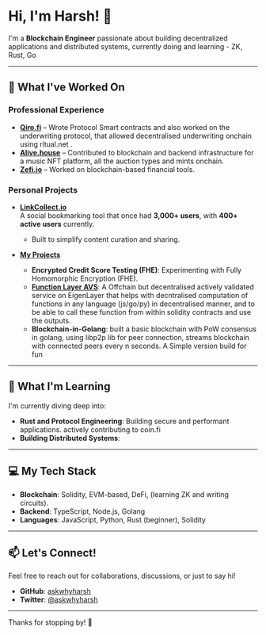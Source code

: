 # Hi, I'm Harsh! 👋  

I'm a **Blockchain Engineer** passionate about building decentralized applications and distributed systems, currently doing and learning -  ZK, Rust, Go

---

## 🚀 What I've Worked On  

### Professional Experience  
- **[Qiro.fi](https://qiro.fi)** – Wrote Protocol Smart contracts and also worked on the underwriting protocol, that allowed decentralised underwriting onchain using ritual.net . 
- **[Alive.house](https://alive.house)** – Contributed to blockchain and backend infrastructure for a music NFT platform, all the auction types and mints onchain.  
- **[Zefi.io](https://zefi.io)** – Worked on blockchain-based financial tools.  

### Personal Projects  
- **[LinkCollect.io](https://linkcollect.io)**  
  A social bookmarking tool that once had **3,000+ users**, with **400+ active users** currently.  
  - Built to simplify content curation and sharing.  

- **[My Projects](https://github.com/askwhyharsh/my-rust-projects)**  
  - **Encrypted Credit Score Testing (FHE)**: Experimenting with Fully Homomorphic Encryption (FHE).  
  - **[Function Layer AVS](https://github.com/askwhyharsh/function_layer_AVS)**: A Offchain but decentralised actively validated service on EigenLayer that helps with decntralised computation of functions in any language (js/go/py) in decentralised manner, and to be able to call these function from within solidity contracts and use the outputs. 
  - **Blockchain-in-Golang**: built a basic blockchain with PoW consensus in golang, using libp2p lib for peer connection, streams blockchain with connected peers every n seconds. A Simple version build for fun

---

## 🌱 What I'm Learning  
I'm currently diving deep into:  
- **Rust and Protocol Engineering**: Building secure and performant applications. actively contributing to coin.fi 
- **Building Distributed Systems**:   

---

## 💻 My Tech Stack  
- **Blockchain**: Solidity, EVM-based, DeFi, (learning ZK and writing circuits).  
- **Backend**: TypeScript, Node.js, Golang
- **Languages**: JavaScript, Python, Rust (beginner), Solidity

---

## 📫 Let's Connect!  
Feel free to reach out for collaborations, discussions, or just to say hi!  
- **GitHub**: [askwhyharsh](https://github.com/askwhyharsh)  
- **Twitter**: [@askwhyharsh](https://twitter.com/askwhyharsh)  

---

Thanks for stopping by! 🚀  

